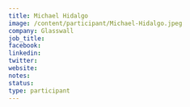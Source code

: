 ```yaml
---
title: Michael Hidalgo
image: /content/participant/Michael-Hidalgo.jpeg
company: Glasswall
job_title:
facebook:
linkedin: 
twitter: 
website:
notes:
status: 
type: participant
---
```


<!-- put more details about participant here -->
